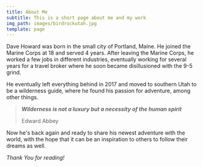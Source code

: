 ```yaml
---
title: About Me
subtitle: This is a short page about me and my work
img_path: images/birdrockutah.jpg
template: page
---
```

Dave Howard was born in the small city of Portland, Maine. He joined the Marine Corps at 18 and served 4 years. After leaving the Marine Corps, he worked a few jobs in different industries, eventually working for several years for a travel broker where he soon became disillusioned with the 9-5 grind.

He eventually left everything behind in 2017 and moved to southern Utah to be a wilderness guide, where he found his passion for adventure, among other things.

> ***Wilderness is not a luxury but a necessity of the human spirit***
>
> Edward Abbey

Now he's back again and ready to share his newest adventure with the world, with the hope that it can be an inspiration to others to follow their dreams as well.

*Thank You for reading!*

